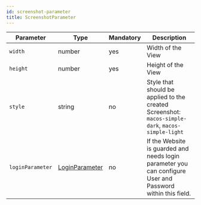 ```yaml
---
id: screenshot-parameter
title: ScreenshotParameter
---
```


| Parameter        | Type                                  | Mandatory | Description                                                                                                |
| ---------------- | ------------------------------------- | --------- | ---------------------------------------------------------------------------------------------------------- |
| `width`          | number                                | yes       | Width of the View                                                                                          |
| `height`         | number                                | yes       | Height of the View                                                                                         |
| `style`          | string                                | no        | Style that should be applied to the created Screenshot: `macos-simple-dark`, `macos-simple-light`          |
| `loginParameter` | [LoginParameter](./LoginParameter.md) | no        | If the Website is guarded and needs login parameter you can configure User and Password within this field. |
